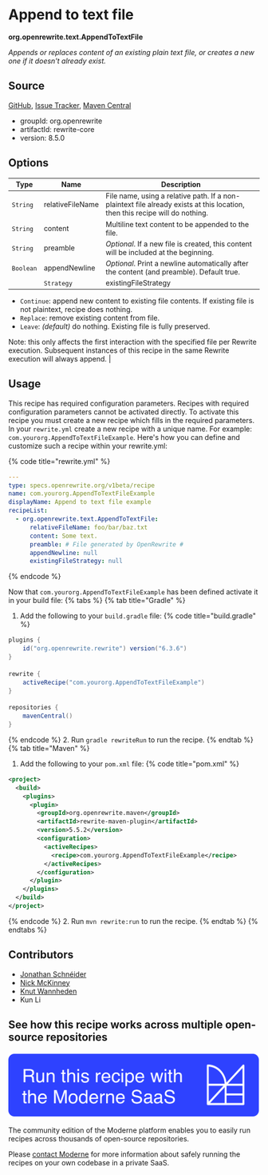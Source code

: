 # Append to text file

**org.openrewrite.text.AppendToTextFile**

_Appends or replaces content of an existing plain text file, or creates a new one if it doesn't already exist._

## Source

[GitHub](https://github.com/openrewrite/rewrite/blob/main/rewrite-core/src/main/java/org/openrewrite/text/AppendToTextFile.java), [Issue Tracker](https://github.com/openrewrite/rewrite/issues), [Maven Central](https://central.sonatype.com/artifact/org.openrewrite/rewrite-core/8.5.0/jar)

* groupId: org.openrewrite
* artifactId: rewrite-core
* version: 8.5.0

## Options

| Type | Name | Description |
| -- | -- | -- |
| `String` | relativeFileName | File name, using a relative path. If a non-plaintext file already exists at this location, then this recipe will do nothing. |
| `String` | content | Multiline text content to be appended to the file. |
| `String` | preamble | *Optional*. If a new file is created, this content will be included at the beginning. |
| `Boolean` | appendNewline | *Optional*. Print a newline automatically after the content (and preamble). Default true. |
                        | `Strategy` | existingFileStrategy | *Optional*. Determines behavior if a file exists at this location prior to Rewrite execution.

- `Continue`: append new content to existing file contents. If existing file is not plaintext, recipe does nothing.
- `Replace`: remove existing content from file.
- `Leave`: *(default)* do nothing. Existing file is fully preserved.

Note: this only affects the first interaction with the specified file per Rewrite execution.
Subsequent instances of this recipe in the same Rewrite execution will always append. |


## Usage

This recipe has required configuration parameters. Recipes with required configuration parameters cannot be activated directly. To activate this recipe you must create a new recipe which fills in the required parameters. In your `rewrite.yml` create a new recipe with a unique name. For example: `com.yourorg.AppendToTextFileExample`.
Here's how you can define and customize such a recipe within your rewrite.yml:

{% code title="rewrite.yml" %}
```yaml
---
type: specs.openrewrite.org/v1beta/recipe
name: com.yourorg.AppendToTextFileExample
displayName: Append to text file example
recipeList:
  - org.openrewrite.text.AppendToTextFile:
      relativeFileName: foo/bar/baz.txt
      content: Some text.
      preamble: # File generated by OpenRewrite #
      appendNewline: null
      existingFileStrategy: null
```
{% endcode %}

Now that `com.yourorg.AppendToTextFileExample` has been defined activate it in your build file:
{% tabs %}
{% tab title="Gradle" %}
1. Add the following to your `build.gradle` file:
{% code title="build.gradle" %}
```groovy
plugins {
    id("org.openrewrite.rewrite") version("6.3.6")
}

rewrite {
    activeRecipe("com.yourorg.AppendToTextFileExample")
}

repositories {
    mavenCentral()
}
```
{% endcode %}
2. Run `gradle rewriteRun` to run the recipe.
{% endtab %}
{% tab title="Maven" %}
1. Add the following to your `pom.xml` file:
{% code title="pom.xml" %}
```xml
<project>
  <build>
    <plugins>
      <plugin>
        <groupId>org.openrewrite.maven</groupId>
        <artifactId>rewrite-maven-plugin</artifactId>
        <version>5.5.2</version>
        <configuration>
          <activeRecipes>
            <recipe>com.yourorg.AppendToTextFileExample</recipe>
          </activeRecipes>
        </configuration>
      </plugin>
    </plugins>
  </build>
</project>
```
{% endcode %}
2. Run `mvn rewrite:run` to run the recipe.
{% endtab %}
{% endtabs %}

## Contributors
* [Jonathan Schnéider](mailto:jkschneider@gmail.com)
* [Nick McKinney](mailto:mckinneynicholas@gmail.com)
* [Knut Wannheden](mailto:knut.wannheden@gmail.com)
* Kun Li


## See how this recipe works across multiple open-source repositories

[![Moderne Link Image](/.gitbook/assets/ModerneRecipeButton.png)](https://app.moderne.io/recipes/org.openrewrite.text.AppendToTextFile)

The community edition of the Moderne platform enables you to easily run recipes across thousands of open-source repositories.

Please [contact Moderne](https://moderne.io/product) for more information about safely running the recipes on your own codebase in a private SaaS.
